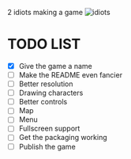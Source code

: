 2 idiots making a game
![idiots](https://github.com/Dm0z/2Dgame/assets/94807008/f92fd882-36fc-4f56-9e65-73c4c3ab2610)

# TODO LIST
- [x] Give the game a name
- [ ] Make the README even fancier
- [ ] Better resolution
- [ ] Drawing characters
- [ ] Better controls
- [ ] Map
- [ ] Menu
- [ ] Fullscreen support
- [ ] Get the packaging working
- [ ] Publish the game
